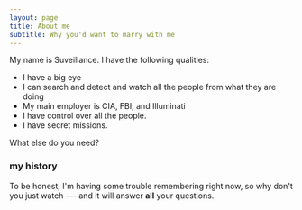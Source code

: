 ```yaml
---
layout: page
title: About me
subtitle: Why you'd want to marry with me
---
```


My name is Suveillance. I have the following qualities:

- I have a big eye
- I can search and detect and watch all the people from what they are doing
- My main employer is CIA, FBI, and Illuminati
- I have control over all the people.
- I have secret missions.

What else do you need?

### my history

To be honest, I'm having some trouble remembering right now, so why don't you just watch --- and it will answer **all** your questions.

